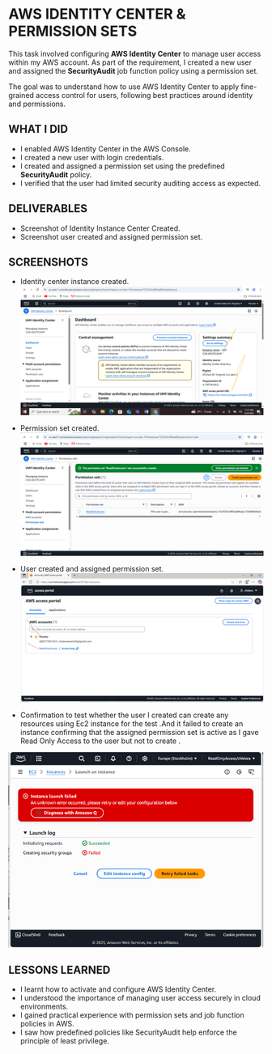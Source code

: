 
# AWS IDENTITY CENTER & PERMISSION SETS

This task involved configuring **AWS Identity Center** to manage user access within my AWS account. As part of the requirement, I created a new user and assigned the **SecurityAudit** job function policy using a permission set.

The goal was to understand how to use AWS Identity Center to apply fine-grained access control for users, following best practices around identity and permissions.


## WHAT I DID

- I enabled AWS Identity Center in the AWS Console.
- I created a new user with login credentials.
- I created and assigned a permission set using the predefined **SecurityAudit** policy.
- I verified that the user had limited security auditing access as expected.

## DELIVERABLES
- Screenshot of Identity Instance Center Created.
- Screenshot user created and assigned permission set.


## SCREENSHOTS
- Identity center instance created.
![Identity Center Instance](https://github.com/ChideraA080/CSN-Bootcamp-Week-2-Task-AWS-Identity-Center/blob/main/CSN%20BOOTCAMP%20WEEK%202/CSN%20BOOTCAMP%20WEEK%202.IDENTITY%20CENTER%20INSTANCE.png)
- Permission set created.
![Permission Set](https://github.com/ChideraA080/CSN-Bootcamp-Week-2-Task-AWS-Identity-Center/blob/main/CSN%20BOOTCAMP%20WEEK%202/CSN%20BOOTCAMP%20WEEK%202.%20PERMISSION%20SETS.png)

- User created and assigned permission set.
![User with assigned permission set](https://github.com/ChideraA080/CSN-Bootcamp-Week-2-Task-AWS-Identity-Center/blob/main/CSN%20BOOTCAMP%20WEEK%202/CSN%20BOOTCAMP%20WEEK%202%20(USER%20%26%20PERMISSION).png)

- Confirmation to test whether the user I created can create any resources using Ec2 instance for the test .And it failed to create an instance confirming that the assigned permission set is active as I gave Read Only Access to the user but not to create .

![Failed EC2 Confirmation](https://github.com/ChideraA080/CSN-Bootcamp-Week-2-Task-AWS-Identity-Center/blob/main/CSN%20BOOTCAMP%20WEEK%202/CSN%20BOOTCAMP%20WEEK%202.%20EC2%20INSTANCE%20FAILED%20DUE%20TO%20ASSIGNED%20PERMISSION%20SET.png)
## LESSONS LEARNED
- I learnt how to activate and configure AWS Identity Center.
- I understood the importance of managing user access securely in cloud environments.
- I gained practical experience with permission sets and job function policies in AWS.
- I saw how predefined policies like SecurityAudit help enforce the principle of least privilege.
